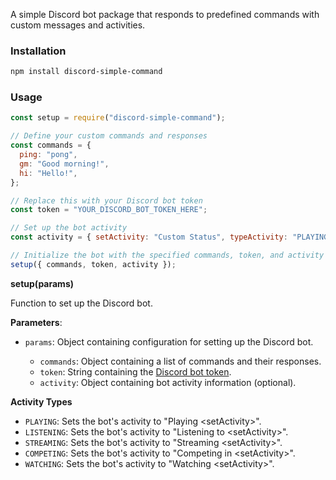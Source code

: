 A simple Discord bot package that responds to predefined commands with custom messages and activities.

### Installation

```bash
npm install discord-simple-command
```

### Usage

```javascript
const setup = require("discord-simple-command");

// Define your custom commands and responses
const commands = {
  ping: "pong",
  gm: "Good morning!",
  hi: "Hello!",
};

// Replace this with your Discord bot token
const token = "YOUR_DISCORD_BOT_TOKEN_HERE";

// Set up the bot activity
const activity = { setActivity: "Custom Status", typeActivity: "PLAYING" };

// Initialize the bot with the specified commands, token, and activity
setup({ commands, token, activity });
```

**setup(params)**

Function to set up the Discord bot.

**Parameters**:

- `params`: Object containing configuration for setting up the Discord bot.

  - `commands`: Object containing a list of commands and their responses.
  - `token`: String containing the [Discord bot token](./get-token.md).
  - `activity`: Object containing bot activity information (optional).

**Activity Types**

- `PLAYING`: Sets the bot's activity to "Playing \<setActivity>".
- `LISTENING`: Sets the bot's activity to "Listening to \<setActivity>".
- `STREAMING`: Sets the bot's activity to "Streaming \<setActivity>".
- `COMPETING`: Sets the bot's activity to "Competing in \<setActivity>".
- `WATCHING`: Sets the bot's activity to "Watching \<setActivity>".
